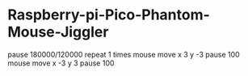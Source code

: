 # Raspberry-pi-Pico-Phantom-Mouse-Jiggler

pause 180000/120000
repeat 1 times
mouse move x 3 y -3
pause 100
mouse move x -3 y 3
pause 100
